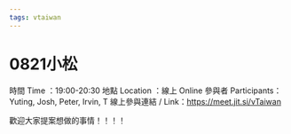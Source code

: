 ```yaml
---
tags: vtaiwan 
---
```

# 0821小松
時間 Time ：19:00-20:30
地點 Location ：線上 Online
參與者 Participants：Yuting, Josh, Peter, Irvin, T
線上參與連結 / Link：https://meet.jit.si/vTaiwan

歡迎大家提案想做的事情！！！！